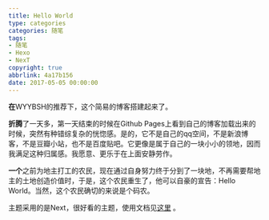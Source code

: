 ```yaml
---
title: Hello World
type: categories
categories: 随笔
tags:
- 随笔
- Hexo
- NexT
copyright: true
abbrlink: 4a17b156
date: 2017-05-05 00:00:00
---
```




**在**WYYBSH的推荐下，这个简易的博客搭建起来了。

**折腾**了一天多，第一天结束的时候在Github Pages上看到自己的博客加载出来的时候，突然有种错综复杂的恍惚感。是的，它不是自己的qq空间，不是新浪博客，不是豆瓣小站，也不是百度贴吧。它更像是属于自己的一块小小的领地，因而我满足这种归属感。我愿意、更乐于在上面安静劳作。

**一个**之前为地主打工的农民，现在通过自身努力终于分到了一块地，不再需要帮地主的土地创造价值时，于是，这个农民重生了，他可以自豪的宣告：Hello World。当然，这个农民确切的来说是个码农。<!-- more -->

主题采用的是Next，很好看的主题，使用文档见[这里](http://theme-next.iissnan.com/) 。

